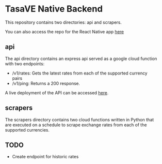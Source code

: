 # TasaVE Native Backend

This repository contains two directories: api and scrapers.

You can also access the repo for the React Native app [here](https://github.com/dmorenog01/tasave-native)

## api
The api directory contains an express api served as a google cloud function with two endpoints:
- /v1/rates: Gets the latest rates from each of the supported currency pairs
- /v1/ping: Returns a 200 response.

A live deployment of the API can be accessed [here](https://api-5uzosi7y6a-uk.a.run.app/v1/rates).

## scrapers
The scrapers directory contains two cloud functions written in Python that are executed on a schedule to scrape exchange rates from each of the supported currencies.

## TODO
- Create endpoint for historic rates

